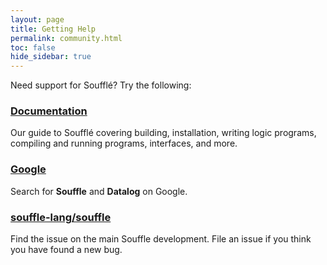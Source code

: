 ```yaml
---
layout: page
title: Getting Help
permalink: community.html
toc: false
hide_sidebar: true
---
```


Need support for Soufflé? Try the following:

### [Documentation](/docs.html)

Our guide to Soufflé covering building, installation, writing logic programs, compiling and running programs, interfaces, and more.

### [Google](https://www.google.com/?q=souffle+datalog)

Search for **Souffle** and **Datalog** on Google.

### [souffle-lang/souffle](https://github.com/souffle-lang/souffle/issues)

Find the issue on the main Souffle development. File an issue if you think you have found a new bug.


